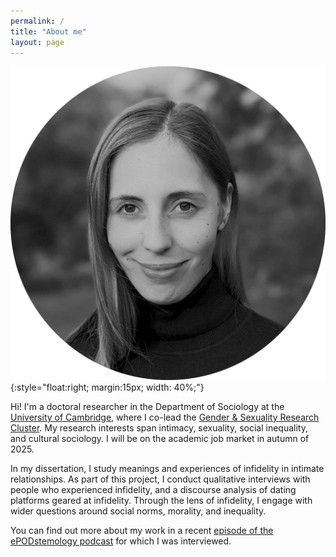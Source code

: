 ```yaml
---
permalink: /
title: "About me"
layout: page
---
```


![Simone Schneider](Schneider_photo_bw.png){:style="float:right; margin:15px; width: 40%;"}

Hi! I'm a doctoral researcher in the Department of Sociology at the [University of Cambridge](https://research.sociology.cam.ac.uk/profile/simone-schneider-2022), where I co-lead the [Gender & Sexuality Research Cluster](https://research.sociology.cam.ac.uk/gender-sexuality-research-cluster). My research interests span intimacy, sexuality, social inequality, and cultural sociology. I will be on the academic job market in autumn of 2025. 

In my dissertation, I study meanings and experiences of infidelity in intimate relationships. As part of this project, I conduct qualitative interviews with people who experienced infidelity, and a discourse analysis of dating platforms geared at infidelity. Through the lens of infidelity, I engage with wider questions around social norms, morality, and inequality. 

You can find out more about my work in a recent [episode of the ePODstemology podcast](https://open.spotify.com/episode/5a1NqXbLalwLlqgXX4jhrA?si=378c2a0d7c7e4e22) for which I was interviewed.
